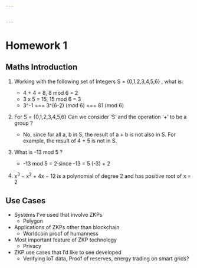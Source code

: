 ```yaml
---


---
```


<h1 id="homework-1">Homework 1</h1>
<h2 id="maths-introduction">Maths Introduction</h2>
<ol>
<li>
<p>Working with the following set of Integers S = {0,1,2,3,4,5,6} , what is:</p>
<ul>
<li>4 + 4 = 8, 8 mod 6 = 2</li>
<li>3 x 5 = 15, 15 mod 6 = 3</li>
<li>3^-1 === 3^(6-2) (mod 6) ===  81 (mod 6)</li>
</ul>
</li>
<li>
<p>For S = {0,1,2,3,4,5,6} Can we consider ‘S’ and the operation ‘+’ to be a group ?</p>
<ul>
<li>No, since for all a, b in S, the result of a + b is not also in S. For example, the result of  4 + 5 is not in S.</li>
</ul>
</li>
<li>
<p>What is -13 mod 5 ?</p>
<ul>
<li>-13 mod 5 = 2 since -13 = 5 (-3) + 2</li>
</ul>
</li>
<li>
<p>x<sup>3</sup> − x<sup>2</sup>  + 4x − 12 is a polynomial of degree 2 and has positive root of x = 2</p>
</li>
</ol>
<h2 id="use-cases">Use Cases</h2>
<ul>
<li>Systems I’ve used that involve ZKPs
<ul>
<li>Polygon</li>
</ul>
</li>
<li>Applications of ZKPs other than blockchain
<ul>
<li>Worldcoin proof of  humanness</li>
</ul>
</li>
<li>Most important feature of ZKP technology
<ul>
<li>Privacy</li>
</ul>
</li>
<li>ZKP use cases that I’d like to see developed
<ul>
<li>Verifying IoT data, Proof of reserves, energy trading on smart grids?</li>
</ul>
</li>
</ul>

